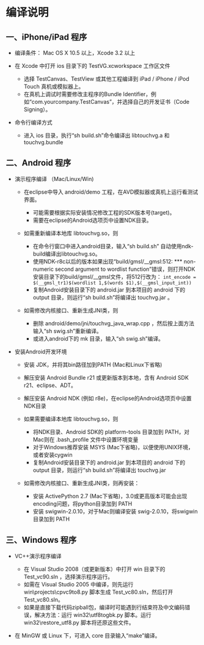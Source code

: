 # 编译说明

## 一、iPhone/iPad 程序

* 编译条件： Mac OS X 10.5 以上，Xcode 3.2 以上

* 在 Xcode 中打开 ios 目录下的 TestVG.xcworkspace 工作区文件
  * 选择 TestCanvas、TestView 或其他工程编译到 iPad / iPhone / iPod Touch 真机或模拟器上。
  * 在真机上调试时需要修改主程序的Bundle Identifier，例如“com.yourcompany.TestCanvas”，并选择自己的开发证书（Code Signing）。

* 命令行编译方式
  * 进入 ios 目录，执行“sh build.sh”命令编译出 libtouchvg.a 和 touchvg.bundle

## 二、Android 程序

* 演示程序编译 （Mac/Linux/Win)

  * 在eclipse中导入 android/demo 工程，在AVD模拟器或真机上运行看测试界面。
     * 可能需要根据实际安装情况修改工程的SDK版本号(target)。
     * 需要在eclipse的Android选项页中设置NDK目录。
  
  * 如需重新编译本地库 libtouchvg.so，则
     * 在命令行窗口中进入android目录，输入“sh build.sh” 自动使用ndk-build编译出libtouchvg.so。
     * 使用NDK-r8c以后的版本如果出现“build/gmsl/__gmsl:512: *** non-numeric second argument to wordlist function”错误，则打开NDK安装目录下的build/gmsl/__gmsl文件，将512行改为：
        `int_encode = $(__gmsl_tr1)$(wordlist 1,$(words $1),$(__gmsl_input_int))`
     * 复制Android安装目录下的 android.jar 到本项目的 android 下的 output 目录，则运行“sh build.sh”将编译出 touchvg.jar 。
  
  * 如需修改内核接口、重新生成JNI类，则
     * 删除 android/demo/jni/touchvg_java_wrap.cpp ，然后按上面方法输入“sh swig.sh”重新编译。
     * 或进入android下的 mk 目录，输入“sh swig.sh”编译。

* 安装Android开发环境
  * 安装 JDK，并将其bin路径加到PATH (Mac和Linux下省略)
  * 解压安装 Android Bundle r21 或更新版本到本地，含有 Android SDK r21、eclipse、ADT。
  * 解压安装 Android NDK (例如 r8e)，在eclipse的Android选项页中设置NDK目录
    
  * 如果需要编译本地库 libtouchvg.so，则
     * 将NDK目录、Android SDK的 platform-tools 目录加到 PATH，对Mac则在 .bash_profile 文件中设置环境变量
     * 对于Windows推荐安装 MSYS (Mac下省略)，以便使用UNIX环境，或者安装cygwin
     * 复制Android安装目录下的 android.jar 到本项目的 android 下的 output 目录，则运行“sh build.sh”将编译出 touchvg.jar
      
  * 如需修改内核接口、重新生成JNI类，则再安装：
     * 安装 ActivePython 2.7 (Mac下省略)，3.0或更高版本可能会出现encoding问题，将python目录加到 PATH
     * 安装 swigwin-2.0.10，对于Mac则编译安装 swig-2.0.10，将swigwin目录加到 PATH

## 三、Windows 程序

* VC++演示程序编译
  * 在 Visual Studio 2008（或更新版本）中打开 win 目录下的 Test_vc90.sln ，选择演示程序运行。
  * 如需在 Visual Studio 2005 中编译，则先运行 win\projects\cpvc9to8.py 脚本生成 Test_vc80.sln，然后打开 Test_vc80.sln。
  * 如果是直接下载代码zipball包，编译时可能遇到行结束符及中文编码错误，解决方法：运行 win32\utf8togbk.py 脚本。运行 win32\restore_utf8.py 脚本将还原这些文件。

* 在 MinGW 或 Linux 下，可进入 core 目录输入“make”编译。